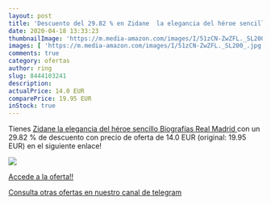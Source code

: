 ```yaml
---
layout: post
title: 'Descuento del 29.82 % en Zidane  la elegancia del héroe sencillo '
date: 2020-04-18 13:33:23
thumbnailImage: 'https://m.media-amazon.com/images/I/51zCN-ZwZFL._SL200_.jpg'
images: [ 'https://m.media-amazon.com/images/I/51zCN-ZwZFL._SL200_.jpg' ]
comments: true
category: ofertas
author: ring
slug: 8444103241
description:
actualPrice: 14.0 EUR
comparePrice: 19.95 EUR
inStock: true
---
```


Tienes [Zidane  la elegancia del héroe sencillo  Biografías Real Madrid ](https://www.amazon.com/dp/8444103241/?tag=redken08-20) con un 29.82 % de descuento con precio de oferta de 14.0 EUR (original: 19.95 EUR) en el siguiente enlace!

[![](https://m.media-amazon.com/images/I/51zCN-ZwZFL._SL200_.jpg)](https://www.amazon.com/dp/8444103241/?tag=redken08-20)

[Accede a la oferta!!](https://www.amazon.com/dp/8444103241/?tag=redken08-20)

[Consulta otras ofertas en nuestro canal de telegram](https://t.me/s/ofertas25)
